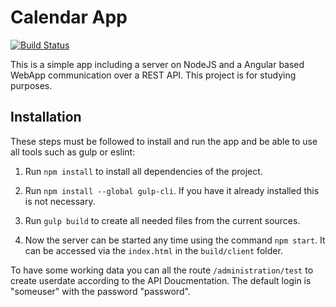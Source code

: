 # Calendar App

[![Build Status](https://travis-ci.org/Desyon/NodeJS.svg?branch=master)](https://travis-ci.org/Desyon/NodeJS)

This is a simple app including a server on NodeJS and a Angular based WebApp communication over a
REST API. This project is for studying purposes.

## Installation
These steps must be followed to install and run the app and be able to use all tools such as gulp
or eslint:

1. Run ``npm install`` to install all dependencies of the project.

2. Run ``npm install --global gulp-cli``. If you have it already installed this is not necessary.

3. Run ``gulp build`` to create all needed files from the current sources.

4. Now the server can be started any time using the command ``npm start``. It can be accessed via
the ``index.html`` in the ``build/client`` folder.

To have some working data you can all the route ``/administration/test`` to create userdate
according to the API Doucmentation. The default login is "someuser" with the password "password".
